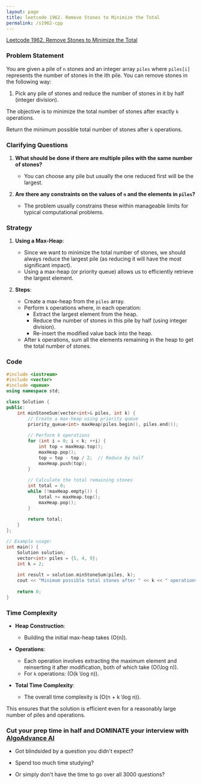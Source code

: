 ```yaml
---
layout: page
title: leetcode 1962. Remove Stones to Minimize the Total
permalink: /s1962-cpp
---
```

[Leetcode 1962. Remove Stones to Minimize the Total](https://algoadvance.github.io/algoadvance/l1962)
### Problem Statement

You are given a pile of `n` stones and an integer array `piles` where `piles[i]` represents the number of stones in the ith pile. You can remove stones in the following way:

1. Pick any pile of stones and reduce the number of stones in it by half (integer division).

The objective is to minimize the total number of stones after exactly `k` operations.

Return the minimum possible total number of stones after `k` operations.

### Clarifying Questions

1. **What should be done if there are multiple piles with the same number of stones?**
   - You can choose any pile but usually the one reduced first will be the largest.

2. **Are there any constraints on the values of `n` and the elements in `piles`?**
   - The problem usually constrains these within manageable limits for typical computational problems.

### Strategy

1. **Using a Max-Heap**:
   - Since we want to minimize the total number of stones, we should always reduce the largest pile (as reducing it will have the most significant impact).
   - Using a max-heap (or priority queue) allows us to efficiently retrieve the largest element.
   
2. **Steps**:
   - Create a max-heap from the `piles` array.
   - Perform `k` operations where, in each operation:
     - Extract the largest element from the heap.
     - Reduce the number of stones in this pile by half (using integer division).
     - Re-insert the modified value back into the heap.
   - After `k` operations, sum all the elements remaining in the heap to get the total number of stones.

### Code

```cpp
#include <iostream>
#include <vector>
#include <queue>
using namespace std;

class Solution {
public:
    int minStoneSum(vector<int>& piles, int k) {
        // Create a max-heap using priority queue
        priority_queue<int> maxHeap(piles.begin(), piles.end());
        
        // Perform k operations
        for (int i = 0; i < k; ++i) {
            int top = maxHeap.top();
            maxHeap.pop();
            top = top - top / 2;  // Reduce by half
            maxHeap.push(top);
        }
        
        // Calculate the total remaining stones
        int total = 0;
        while (!maxHeap.empty()) {
            total += maxHeap.top();
            maxHeap.pop();
        }
        
        return total;
    }
};

// Example usage:
int main() {
    Solution solution;
    vector<int> piles = {5, 4, 9};
    int k = 2;
    
    int result = solution.minStoneSum(piles, k);
    cout << "Minimum possible total stones after " << k << " operations: " << result << endl;
    
    return 0;
}
```

### Time Complexity

- **Heap Construction**:
  - Building the initial max-heap takes \(O(n)\).

- **Operations**:
  - Each operation involves extracting the maximum element and reinserting it after modification, both of which take \(O(\log n)\).
  - For `k` operations: \(O(k \log n)\).

- **Total Time Complexity**:
  - The overall time complexity is \(O(n + k \log n)\).

This ensures that the solution is efficient even for a reasonably large number of piles and operations.


### Cut your prep time in half and DOMINATE your interview with [AlgoAdvance AI](https://algoAdvance.com)

- Got blindsided by a question you didn't expect?

- Spend too much time studying?

- Or simply don't have the time to go over all 3000 questions?

